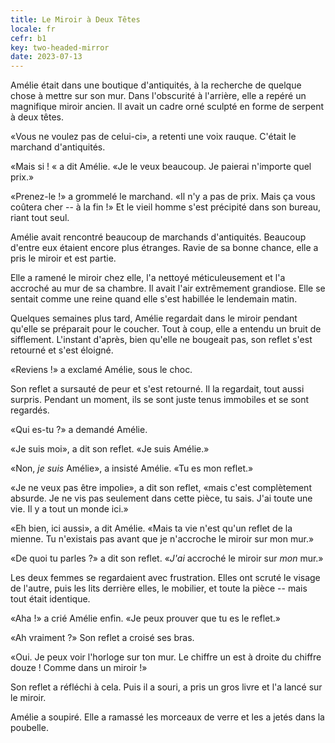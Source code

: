```yaml
---
title: Le Miroir à Deux Têtes
locale: fr
cefr: b1
key: two-headed-mirror
date: 2023-07-13
---
```


Amélie était dans une boutique d'antiquités, à la recherche de quelque chose à mettre sur son mur. Dans l'obscurité à l'arrière, elle a repéré un magnifique miroir ancien. Il avait un cadre orné sculpté en forme de serpent à deux têtes.

«Vous ne voulez pas de celui-ci», a retenti une voix rauque. C'était le marchand d'antiquités.

«Mais si ! « a dit Amélie. «Je le veux beaucoup. Je paierai n'importe quel prix.»

«Prenez-le !» a grommelé le marchand. «Il n'y a pas de prix. Mais ça vous coûtera cher -- à la fin !» Et le vieil homme s'est précipité dans son bureau, riant tout seul.

Amélie avait rencontré beaucoup de marchands d'antiquités. Beaucoup d'entre eux étaient encore plus étranges. Ravie de sa bonne chance, elle a pris le miroir et est partie.

Elle a ramené le miroir chez elle, l'a nettoyé méticuleusement et l'a accroché au mur de sa chambre. Il avait l'air extrêmement grandiose. Elle se sentait comme une reine quand elle s'est habillée le lendemain matin.

Quelques semaines plus tard, Amélie regardait dans le miroir pendant qu'elle se préparait pour le coucher. Tout à coup, elle a entendu un bruit de sifflement. L'instant d'après, bien qu'elle ne bougeait pas, son reflet s'est retourné et s'est éloigné.

«Reviens !» a exclamé Amélie, sous le choc.

Son reflet a sursauté de peur et s'est retourné. Il la regardait, tout aussi surpris. Pendant un moment, ils se sont juste tenus immobiles et se sont regardés.

«Qui es-tu ?» a demandé Amélie.

«Je suis moi», a dit son reflet. «Je suis Amélie.»

«Non, *je suis* Amélie», a insisté Amélie. «Tu es mon reflet.»

«Je ne veux pas être impolie», a dit son reflet, «mais c'est complètement absurde. Je ne vis pas seulement dans cette pièce, tu sais. J'ai toute une vie. Il y a tout un monde ici.»

«Eh bien, ici aussi», a dit Amélie. «Mais ta vie n'est qu'un reflet de la mienne. Tu n'existais pas avant que je n'accroche le miroir sur mon mur.»

«De quoi tu parles ?» a dit son reflet. «*J'ai* accroché le miroir sur *mon* mur.»

Les deux femmes se regardaient avec frustration. Elles ont scruté le visage de l'autre, puis les lits derrière elles, le mobilier, et toute la pièce -- mais tout était identique.

«Aha !» a crié Amélie enfin. «Je peux prouver que tu es le reflet.»

«Ah vraiment ?» Son reflet a croisé ses bras.

«Oui. Je peux voir l'horloge sur ton mur. Le chiffre un est à droite du chiffre douze ! Comme dans un miroir !»

Son reflet a réfléchi à cela. Puis il a souri, a pris un gros livre et l'a lancé sur le miroir.

Amélie a soupiré. Elle a ramassé les morceaux de verre et les a jetés dans la poubelle.